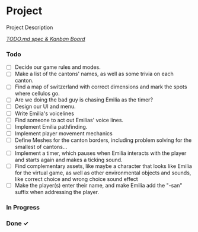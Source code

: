 # Project

Project Description

<em>[TODO.md spec & Kanban Board](https://bit.ly/3fCwKfM)</em>

### Todo

- [ ] Decide our game rules and modes.  
- [ ] Make a list of the cantons' names, as well as some trivia on each canton.  
- [ ] Find a map of switzerland with correct dimensions and mark the spots where cellulos go.  
- [ ] Are we doing the bad guy is chasing Emilia as the timer?  
- [ ] Design our UI and menu.  
- [ ] Write Emilia's voicelines  
- [ ] Find someone to act out Emilias' voice lines.  
- [ ] Implement Emilia pathfinding.  
- [ ] Implement player movement mechanics  
- [ ] Define Meshes for the canton borders, including problem solving for the smallest of cantons...  
- [ ] Implement a timer, which pauses when Emilia interacts with the player and starts again and makes a ticking sound.  
- [ ] Find complementary assets, like maybe a character that looks like Emilia for the virtual game, as well as other environmental objects and sounds, like correct choice and wrong choice sound effect  
- [ ] Make the player(s) enter their name, and make Emilia add the "-san" suffix when addressing the player.  

### In Progress


### Done ✓


